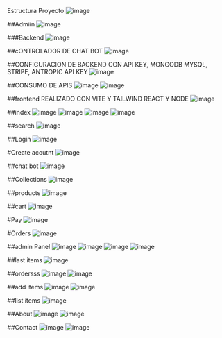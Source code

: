 Estructura Proyecto
![image](https://github.com/user-attachments/assets/4b1daa94-7d63-4f59-8396-7b4e176f136a)


##Admiin
![image](https://github.com/user-attachments/assets/a3039c01-c9e9-4dca-9f20-413080a234bc)






###Backend
![image](https://github.com/user-attachments/assets/8fc2e209-a99c-4d90-91aa-cba3dde73b77)


##cONTROLADOR DE CHAT BOT
![image](https://github.com/user-attachments/assets/20c2aa68-f056-4a07-ad4b-fd357656aadb)

##CONFIGURACION DE BACKEND CON API KEY, MONGODB MYSQL, STRIPE, ANTROPIC API KEY
![image](https://github.com/user-attachments/assets/1e060693-7cb6-4594-aa20-81b25bdb09df)






##CONSUMO DE APIS
![image](https://github.com/user-attachments/assets/7d8e1573-6769-475c-8e8c-422c7276a0df)
![image](https://github.com/user-attachments/assets/0ad41026-1a5a-48b7-85ce-63dffc8ab268)







##frontend  REALIZADO CON VITE Y TAILWIND REACT Y NODE
![image](https://github.com/user-attachments/assets/fe31063a-afec-4834-a7bd-2836e0b5f3ec)






##index
![image](https://github.com/user-attachments/assets/fcf1d7b1-075d-432c-8ea7-752941fa464f)
![image](https://github.com/user-attachments/assets/f0a82545-2665-44d7-b320-f13a854d32d7)
![image](https://github.com/user-attachments/assets/58d8b937-6b79-4775-80d3-365a28f94d80)
![image](https://github.com/user-attachments/assets/8aff05c3-eea1-48bd-898b-b5adb767402e)

##search
![image](https://github.com/user-attachments/assets/ff672a1b-1996-4ea3-9e11-7882ac223eb2)


##Login
![image](https://github.com/user-attachments/assets/a95e7052-d961-40a0-86be-99a931c81037)


#Create acoutnt
![image](https://github.com/user-attachments/assets/87b97d29-b3e8-4698-8984-22b6fb35c72d)



##chat bot
![image](https://github.com/user-attachments/assets/681d5e58-b9e0-469f-93ff-34e2cfb8059f)




##Collections
![image](https://github.com/user-attachments/assets/e0e99923-d061-437c-a12c-00c74c4a72ec)

##products
![image](https://github.com/user-attachments/assets/0d66fd7c-1b27-4c55-afe3-f6753aa11b29)

##cart
![image](https://github.com/user-attachments/assets/801aabf1-0e7c-4551-9653-a9b115d0a39f)


#Pay
![image](https://github.com/user-attachments/assets/9e6b121e-45a0-4c40-9e26-61f6820b8999)

#Orders
![image](https://github.com/user-attachments/assets/fe4e7332-fb01-4795-a438-42e16a9e7e39)

##admin Panel
![image](https://github.com/user-attachments/assets/ec74233a-40e2-4564-9280-479dad710241)
![image](https://github.com/user-attachments/assets/e19de480-9f67-4202-bf07-f9e6fec2f1b2)
![image](https://github.com/user-attachments/assets/62282d21-a5ce-43ce-aa62-e27170bc4c21)
![image](https://github.com/user-attachments/assets/c25d4e02-eb96-403c-bdf2-aebfe4fa2ca2)

##last items
![image](https://github.com/user-attachments/assets/69d29fd4-6ecc-459a-9ad9-0b68cb278ab5)


##ordersss
![image](https://github.com/user-attachments/assets/be49fab3-ff1e-4909-82dc-1ac2c533668d)
![image](https://github.com/user-attachments/assets/7c978b1c-50ef-432a-8922-55c855dc6578)



##add items
![image](https://github.com/user-attachments/assets/8b6f2658-e506-42db-9051-a3f7f1bcee11)
![image](https://github.com/user-attachments/assets/a49c219d-51a2-47f2-85fd-31e5ee5b5a04)

##list items
![image](https://github.com/user-attachments/assets/8ece4707-9156-4053-a25e-8e56cb9d6d76)


##About
![image](https://github.com/user-attachments/assets/915ec449-6c7c-40cf-8d3d-2fb97218c32e)
![image](https://github.com/user-attachments/assets/d175d43a-b61e-48fe-993c-f3ca27345d79)

##Contact
![image](https://github.com/user-attachments/assets/9c837d7a-afc0-4aee-930f-225ea64d81a3)
![image](https://github.com/user-attachments/assets/fd8c4264-f885-4703-b013-ccf6ace677d8)

